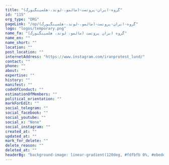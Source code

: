 ```yaml
---
title: "گروه-ایران-پروتست-(مالمو،-لوند،-هلسینگبورگ)"
id: "115"
org_type: "ORG"
pageLink: "/op/گروه-ایران-پروتست-(مالمو،-لوند،-هلسینگبورگ)"
logo: "logos/temporary.png"
name_fa: "گروه ایران پروتست (مالمو، لوند، هلسینگبورگ)"
name_en: ""
name_short: ""
location: ""
post_location: ""
internetAddress: "https://www.instagram.com/iranprotest_lund/"
contact: ""
phone: ""
about: ""
expertise: ""
history: ""
manifest: ""
codeOfConduct: ""
estimationOfMembers: ""
political_orientation: ""
markForEdit: ""
social_telegram: ""
social_facebook: ""
social_youtube: ""
social_x: "None"
social_instagram: ""
created_at: ""
updated_at: ""
mark_for_delete: ""
delete_reason: ""
deleted_at: ""
headerBg: "background-image: linear-gradient(120deg, #fdfbfb 0%, #ebedee 100%);"
---
```


